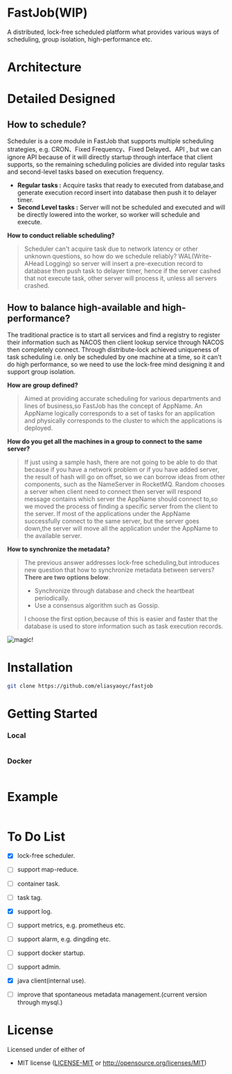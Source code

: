 # FastJob(WIP)

A distributed, lock-free scheduled platform what provides various ways of scheduling, group isolation, high-performance
etc.

# Architecture

# Detailed Designed

## How to schedule?

Scheduler is a core module in FastJob that supports multiple scheduling strategies, e.g. CRON、Fixed Frequency、Fixed
Delayed、API , but we can ignore API because of it will directly startup through interface that client supports, so the
remaining scheduling policies are divided into regular tasks and second-level tasks based on execution frequency.

* **Regular tasks :** Acquire tasks that ready to executed from database,and generate execution record insert into
  database then push it to delayer timer.
* **Second Level tasks :** Server will not be scheduled and executed and will be directly lowered into the worker, so
  worker will schedule and execute.

**How to conduct reliable scheduling?**
> Scheduler can't acquire task due to network latency or other unknown questions, so how do we schedule reliably?
> WAL(Write-AHead Logging) so server will insert a pre-execution record to database then push task to delayer timer, hence if
> the server cashed that not execute task, other server will process it, unless all servers crashed.

## How to balance high-available and high-performance?

The traditional practice is to start all services and find a registry to register their information such as NACOS then
client lookup service through NACOS then completely connect. Through distribute-lock achieved uniqueness of task
scheduling i.e. only be scheduled by one machine at a time, so it can't do high performance, so we need to use the
lock-free mind designing it and support group isolation.

**How are group defined?**
> Aimed at providing accurate scheduling for various departments and lines of business,so FastJob has the concept of AppName.
> An AppName logically corresponds to a set of tasks for an application and physically corresponds to the cluster to which
> the applications is deployed.

**How do you get all the machines in a group to connect to the same server?**
> If just using a sample hash, there are not going to be able to do that because if you have a network problem or if you
> have added server, the result of hash will go on offset, so we can borrow ideas from other components, such as the NameServer
> in RocketMQ. Random chooses a server when client need to connect then server will respond message contains which server the
> AppName should connect to,so we moved the process of finding a specific server from the client to the server.
> If most of the applications under the AppName successfully connect to the same server, but the server goes down,the server
> will move all the application under the AppName to the available server.

**How to synchronize the metadata?**
> The previous answer addresses lock-free scheduling,but introduces new question that how to synchronize metadata between servers?
> **There are two options below**.
> * Synchronize through database and check the heartbeat periodically.
> * Use a consensus algorithm such as Gossip.
>
> I choose the first option,because of this is easier and faster that the database is used to store information such as task execution records.

![magic!](http://www.reactiongifs.com/r/mgc.gif)

# Installation
```bash
git clone https://github.com/eliasyaoyc/fastjob
```

# Getting Started
### Local

```bash
```

### Docker

```bash

```

# Example

```rust

```

# To Do List

- [x] lock-free scheduler.
- [ ] support map-reduce.
- [ ] container task.
- [ ] task tag.
- [x] support log.
- [ ] support metrics, e.g. prometheus etc.
- [ ] support alarm, e.g. dingding etc.
- [ ] support docker startup.
- [ ] support admin.
- [x] java client(internal use).
- [ ] improve that spontaneous metadata management.(current version through mysql.)


# License

Licensed under of either of

* MIT license ([LICENSE-MIT](LICENSE-MIT) or http://opensource.org/licenses/MIT)
